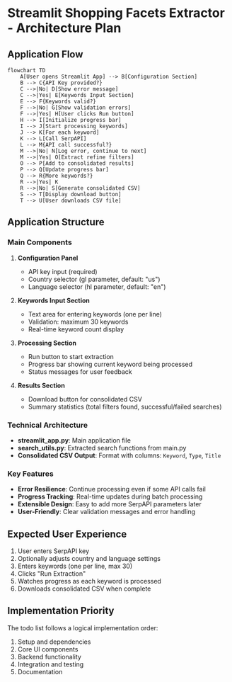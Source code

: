 # Streamlit Shopping Facets Extractor - Architecture Plan

## Application Flow

```mermaid
flowchart TD
    A[User opens Streamlit App] --> B[Configuration Section]
    B --> C{API Key provided?}
    C -->|No| D[Show error message]
    C -->|Yes| E[Keywords Input Section]
    E --> F{Keywords valid?}
    F -->|No| G[Show validation errors]
    F -->|Yes| H[User clicks Run button]
    H --> I[Initialize progress bar]
    I --> J[Start processing keywords]
    J --> K[For each keyword]
    K --> L[Call SerpAPI]
    L --> M{API call successful?}
    M -->|No| N[Log error, continue to next]
    M -->|Yes| O[Extract refine filters]
    O --> P[Add to consolidated results]
    P --> Q[Update progress bar]
    Q --> R{More keywords?}
    R -->|Yes| K
    R -->|No| S[Generate consolidated CSV]
    S --> T[Display download button]
    T --> U[User downloads CSV file]
```

## Application Structure

### Main Components

1. **Configuration Panel**
   - API key input (required)
   - Country selector (gl parameter, default: "us")
   - Language selector (hl parameter, default: "en")

2. **Keywords Input Section**
   - Text area for entering keywords (one per line)
   - Validation: maximum 30 keywords
   - Real-time keyword count display

3. **Processing Section**
   - Run button to start extraction
   - Progress bar showing current keyword being processed
   - Status messages for user feedback

4. **Results Section**
   - Download button for consolidated CSV
   - Summary statistics (total filters found, successful/failed searches)

### Technical Architecture

- **streamlit_app.py**: Main application file
- **search_utils.py**: Extracted search functions from main.py
- **Consolidated CSV Output**: Format with columns: `Keyword`, `Type`, `Title`

### Key Features

- **Error Resilience**: Continue processing even if some API calls fail
- **Progress Tracking**: Real-time updates during batch processing
- **Extensible Design**: Easy to add more SerpAPI parameters later
- **User-Friendly**: Clear validation messages and error handling

## Expected User Experience

1. User enters SerpAPI key
2. Optionally adjusts country and language settings
3. Enters keywords (one per line, max 30)
4. Clicks "Run Extraction"
5. Watches progress as each keyword is processed
6. Downloads consolidated CSV when complete

## Implementation Priority

The todo list follows a logical implementation order:
1. Setup and dependencies
2. Core UI components
3. Backend functionality
4. Integration and testing
5. Documentation